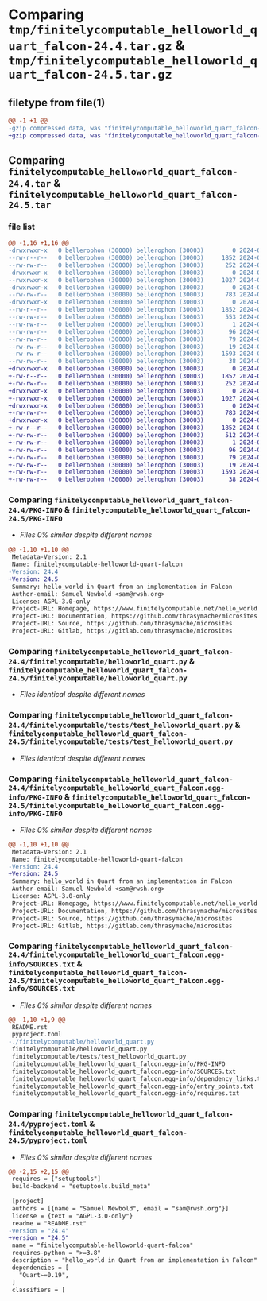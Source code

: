 # Comparing `tmp/finitelycomputable_helloworld_quart_falcon-24.4.tar.gz` & `tmp/finitelycomputable_helloworld_quart_falcon-24.5.tar.gz`

## filetype from file(1)

```diff
@@ -1 +1 @@
-gzip compressed data, was "finitelycomputable_helloworld_quart_falcon-24.4.tar", last modified: Tue Apr 30 04:46:58 2024, max compression
+gzip compressed data, was "finitelycomputable_helloworld_quart_falcon-24.5.tar", last modified: Sat Jun  1 03:11:04 2024, max compression
```

## Comparing `finitelycomputable_helloworld_quart_falcon-24.4.tar` & `finitelycomputable_helloworld_quart_falcon-24.5.tar`

### file list

```diff
@@ -1,16 +1,16 @@
-drwxrwxr-x   0 bellerophon (30000) bellerophon (30003)        0 2024-04-30 04:46:58.767762 finitelycomputable_helloworld_quart_falcon-24.4/
--rw-r--r--   0 bellerophon (30000) bellerophon (30003)     1852 2024-04-30 04:46:58.767762 finitelycomputable_helloworld_quart_falcon-24.4/PKG-INFO
--rw-rw-r--   0 bellerophon (30000) bellerophon (30003)      252 2024-01-19 19:35:45.000000 finitelycomputable_helloworld_quart_falcon-24.4/README.rst
-drwxrwxr-x   0 bellerophon (30000) bellerophon (30003)        0 2024-04-30 04:46:58.763762 finitelycomputable_helloworld_quart_falcon-24.4/finitelycomputable/
--rwxrwxr-x   0 bellerophon (30000) bellerophon (30003)     1027 2024-03-02 07:57:52.000000 finitelycomputable_helloworld_quart_falcon-24.4/finitelycomputable/helloworld_quart.py
-drwxrwxr-x   0 bellerophon (30000) bellerophon (30003)        0 2024-04-30 04:46:58.763762 finitelycomputable_helloworld_quart_falcon-24.4/finitelycomputable/tests/
--rw-rw-r--   0 bellerophon (30000) bellerophon (30003)      783 2024-04-30 03:36:52.000000 finitelycomputable_helloworld_quart_falcon-24.4/finitelycomputable/tests/test_helloworld_quart.py
-drwxrwxr-x   0 bellerophon (30000) bellerophon (30003)        0 2024-04-30 04:46:58.767762 finitelycomputable_helloworld_quart_falcon-24.4/finitelycomputable_helloworld_quart_falcon.egg-info/
--rw-r--r--   0 bellerophon (30000) bellerophon (30003)     1852 2024-04-30 04:46:58.000000 finitelycomputable_helloworld_quart_falcon-24.4/finitelycomputable_helloworld_quart_falcon.egg-info/PKG-INFO
--rw-rw-r--   0 bellerophon (30000) bellerophon (30003)      553 2024-04-30 04:46:58.000000 finitelycomputable_helloworld_quart_falcon-24.4/finitelycomputable_helloworld_quart_falcon.egg-info/SOURCES.txt
--rw-rw-r--   0 bellerophon (30000) bellerophon (30003)        1 2024-04-30 04:46:58.000000 finitelycomputable_helloworld_quart_falcon-24.4/finitelycomputable_helloworld_quart_falcon.egg-info/dependency_links.txt
--rw-rw-r--   0 bellerophon (30000) bellerophon (30003)       96 2024-04-30 04:46:58.000000 finitelycomputable_helloworld_quart_falcon-24.4/finitelycomputable_helloworld_quart_falcon.egg-info/entry_points.txt
--rw-rw-r--   0 bellerophon (30000) bellerophon (30003)       79 2024-04-30 04:46:58.000000 finitelycomputable_helloworld_quart_falcon-24.4/finitelycomputable_helloworld_quart_falcon.egg-info/requires.txt
--rw-rw-r--   0 bellerophon (30000) bellerophon (30003)       19 2024-04-30 04:46:58.000000 finitelycomputable_helloworld_quart_falcon-24.4/finitelycomputable_helloworld_quart_falcon.egg-info/top_level.txt
--rw-rw-r--   0 bellerophon (30000) bellerophon (30003)     1593 2024-04-28 21:51:18.000000 finitelycomputable_helloworld_quart_falcon-24.4/pyproject.toml
--rw-rw-r--   0 bellerophon (30000) bellerophon (30003)       38 2024-04-30 04:46:58.767762 finitelycomputable_helloworld_quart_falcon-24.4/setup.cfg
+drwxrwxr-x   0 bellerophon (30000) bellerophon (30003)        0 2024-06-01 03:11:04.395143 finitelycomputable_helloworld_quart_falcon-24.5/
+-rw-r--r--   0 bellerophon (30000) bellerophon (30003)     1852 2024-06-01 03:11:04.395143 finitelycomputable_helloworld_quart_falcon-24.5/PKG-INFO
+-rw-rw-r--   0 bellerophon (30000) bellerophon (30003)      252 2024-06-01 03:00:08.000000 finitelycomputable_helloworld_quart_falcon-24.5/README.rst
+drwxrwxr-x   0 bellerophon (30000) bellerophon (30003)        0 2024-06-01 03:11:04.391143 finitelycomputable_helloworld_quart_falcon-24.5/finitelycomputable/
+-rwxrwxr-x   0 bellerophon (30000) bellerophon (30003)     1027 2024-06-01 03:00:08.000000 finitelycomputable_helloworld_quart_falcon-24.5/finitelycomputable/helloworld_quart.py
+drwxrwxr-x   0 bellerophon (30000) bellerophon (30003)        0 2024-06-01 03:11:04.391143 finitelycomputable_helloworld_quart_falcon-24.5/finitelycomputable/tests/
+-rw-rw-r--   0 bellerophon (30000) bellerophon (30003)      783 2024-06-01 03:00:08.000000 finitelycomputable_helloworld_quart_falcon-24.5/finitelycomputable/tests/test_helloworld_quart.py
+drwxrwxr-x   0 bellerophon (30000) bellerophon (30003)        0 2024-06-01 03:11:04.395143 finitelycomputable_helloworld_quart_falcon-24.5/finitelycomputable_helloworld_quart_falcon.egg-info/
+-rw-r--r--   0 bellerophon (30000) bellerophon (30003)     1852 2024-06-01 03:11:04.000000 finitelycomputable_helloworld_quart_falcon-24.5/finitelycomputable_helloworld_quart_falcon.egg-info/PKG-INFO
+-rw-rw-r--   0 bellerophon (30000) bellerophon (30003)      512 2024-06-01 03:11:04.000000 finitelycomputable_helloworld_quart_falcon-24.5/finitelycomputable_helloworld_quart_falcon.egg-info/SOURCES.txt
+-rw-rw-r--   0 bellerophon (30000) bellerophon (30003)        1 2024-06-01 03:11:04.000000 finitelycomputable_helloworld_quart_falcon-24.5/finitelycomputable_helloworld_quart_falcon.egg-info/dependency_links.txt
+-rw-rw-r--   0 bellerophon (30000) bellerophon (30003)       96 2024-06-01 03:11:04.000000 finitelycomputable_helloworld_quart_falcon-24.5/finitelycomputable_helloworld_quart_falcon.egg-info/entry_points.txt
+-rw-rw-r--   0 bellerophon (30000) bellerophon (30003)       79 2024-06-01 03:11:04.000000 finitelycomputable_helloworld_quart_falcon-24.5/finitelycomputable_helloworld_quart_falcon.egg-info/requires.txt
+-rw-rw-r--   0 bellerophon (30000) bellerophon (30003)       19 2024-06-01 03:11:04.000000 finitelycomputable_helloworld_quart_falcon-24.5/finitelycomputable_helloworld_quart_falcon.egg-info/top_level.txt
+-rw-rw-r--   0 bellerophon (30000) bellerophon (30003)     1593 2024-06-01 03:11:02.000000 finitelycomputable_helloworld_quart_falcon-24.5/pyproject.toml
+-rw-rw-r--   0 bellerophon (30000) bellerophon (30003)       38 2024-06-01 03:11:04.395143 finitelycomputable_helloworld_quart_falcon-24.5/setup.cfg
```

### Comparing `finitelycomputable_helloworld_quart_falcon-24.4/PKG-INFO` & `finitelycomputable_helloworld_quart_falcon-24.5/PKG-INFO`

 * *Files 0% similar despite different names*

```diff
@@ -1,10 +1,10 @@
 Metadata-Version: 2.1
 Name: finitelycomputable-helloworld-quart-falcon
-Version: 24.4
+Version: 24.5
 Summary: hello_world in Quart from an implementation in Falcon
 Author-email: Samuel Newbold <sam@rwsh.org>
 License: AGPL-3.0-only
 Project-URL: Homepage, https://www.finitelycomputable.net/hello_world
 Project-URL: Documentation, https://github.com/thrasymache/microsites
 Project-URL: Source, https://github.com/thrasymache/microsites
 Project-URL: Gitlab, https://gitlab.com/thrasymache/microsites
```

### Comparing `finitelycomputable_helloworld_quart_falcon-24.4/finitelycomputable/helloworld_quart.py` & `finitelycomputable_helloworld_quart_falcon-24.5/finitelycomputable/helloworld_quart.py`

 * *Files identical despite different names*

### Comparing `finitelycomputable_helloworld_quart_falcon-24.4/finitelycomputable/tests/test_helloworld_quart.py` & `finitelycomputable_helloworld_quart_falcon-24.5/finitelycomputable/tests/test_helloworld_quart.py`

 * *Files identical despite different names*

### Comparing `finitelycomputable_helloworld_quart_falcon-24.4/finitelycomputable_helloworld_quart_falcon.egg-info/PKG-INFO` & `finitelycomputable_helloworld_quart_falcon-24.5/finitelycomputable_helloworld_quart_falcon.egg-info/PKG-INFO`

 * *Files 0% similar despite different names*

```diff
@@ -1,10 +1,10 @@
 Metadata-Version: 2.1
 Name: finitelycomputable-helloworld-quart-falcon
-Version: 24.4
+Version: 24.5
 Summary: hello_world in Quart from an implementation in Falcon
 Author-email: Samuel Newbold <sam@rwsh.org>
 License: AGPL-3.0-only
 Project-URL: Homepage, https://www.finitelycomputable.net/hello_world
 Project-URL: Documentation, https://github.com/thrasymache/microsites
 Project-URL: Source, https://github.com/thrasymache/microsites
 Project-URL: Gitlab, https://gitlab.com/thrasymache/microsites
```

### Comparing `finitelycomputable_helloworld_quart_falcon-24.4/finitelycomputable_helloworld_quart_falcon.egg-info/SOURCES.txt` & `finitelycomputable_helloworld_quart_falcon-24.5/finitelycomputable_helloworld_quart_falcon.egg-info/SOURCES.txt`

 * *Files 6% similar despite different names*

```diff
@@ -1,10 +1,9 @@
 README.rst
 pyproject.toml
-./finitelycomputable/helloworld_quart.py
 finitelycomputable/helloworld_quart.py
 finitelycomputable/tests/test_helloworld_quart.py
 finitelycomputable_helloworld_quart_falcon.egg-info/PKG-INFO
 finitelycomputable_helloworld_quart_falcon.egg-info/SOURCES.txt
 finitelycomputable_helloworld_quart_falcon.egg-info/dependency_links.txt
 finitelycomputable_helloworld_quart_falcon.egg-info/entry_points.txt
 finitelycomputable_helloworld_quart_falcon.egg-info/requires.txt
```

### Comparing `finitelycomputable_helloworld_quart_falcon-24.4/pyproject.toml` & `finitelycomputable_helloworld_quart_falcon-24.5/pyproject.toml`

 * *Files 0% similar despite different names*

```diff
@@ -2,15 +2,15 @@
 requires = ["setuptools"]
 build-backend = "setuptools.build_meta"
 
 [project]
 authors = [{name = "Samuel Newbold", email = "sam@rwsh.org"}]
 license = {text = "AGPL-3.0-only"}
 readme = "README.rst"
-version = "24.4"
+version = "24.5"
 name = "finitelycomputable-helloworld-quart-falcon"
 requires-python = ">=3.8"
 description = "hello_world in Quart from an implementation in Falcon"
 dependencies = [
   "Quart~=0.19",
 ]
 classifiers = [
```

